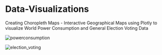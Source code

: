 # Data-Visualizations
Creating Choropleth Maps - Interactive Geographical Maps using Plotly to visualize World Power Consumption and General Election Voting Data

![powerconsumption](https://cloud.githubusercontent.com/assets/6215149/24935056/0d682460-1ee5-11e7-83aa-e5b5eb3d49f9.png)

![election_voting](https://cloud.githubusercontent.com/assets/6215149/24935109/6d4da94a-1ee5-11e7-93fc-a986aa801f35.png)
